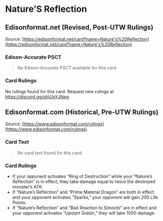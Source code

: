 # Nature’S Reflection

## Edisonformat.net (Revised, Post-UTW Rulings)

Source: [https://edisonformat.net/card?name=Nature's%20Reflection](https://edisonformat.net/card?name=Nature's%20Reflection)

### Edison-Accurate PSCT

> No Edison-Accurate PSCT available for this card.

### Card Rulings

No rulings found for this card. Request new rulings at https://discord.gg/shVJnYJNpg


## Edisonformat.com (Historical, Pre-UTW Rulings)

Source: [https://www.edisonformat.com/rulings](https://www.edisonformat.com/rulings)

### Card Text

> No card text found for this card.

### Card Rulings

*   If your opponent activates “Ring of Destruction” while your “Nature’s Reflection” is in effect, they take damage equal to twice the destroyed monster’s ATK.
*   If “Nature’s Reflection” and “Prime Material Dragon” are both in effect and your opponent activates “Sparks,” your opponent will gain 200 Life Points.
*   If “Nature’s Reflection” and “Bad Reaction to Simochi” are in effect and your opponent activates “Upstart Goblin,” they will take 1000 damage.


